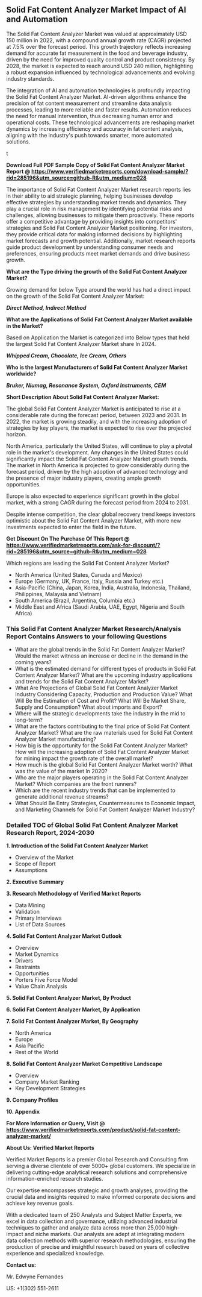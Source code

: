 <h2>Solid Fat Content Analyzer Market Impact of AI and Automation</h2><p>The Solid Fat Content Analyzer Market was valued at approximately USD 150 million in 2022, with a compound annual growth rate (CAGR) projected at 7.5% over the forecast period. This growth trajectory reflects increasing demand for accurate fat measurement in the food and beverage industry, driven by the need for improved quality control and product consistency. By 2028, the market is expected to reach around USD 240 million, highlighting a robust expansion influenced by technological advancements and evolving industry standards.</p><p>The integration of AI and automation technologies is profoundly impacting the Solid Fat Content Analyzer Market. AI-driven algorithms enhance the precision of fat content measurement and streamline data analysis processes, leading to more reliable and faster results. Automation reduces the need for manual intervention, thus decreasing human error and operational costs. These technological advancements are reshaping market dynamics by increasing efficiency and accuracy in fat content analysis, aligning with the industry's push towards smarter, more automated solutions.</p>t</p><p id="" class=""><strong>Download Full PDF Sample Copy of Solid Fat Content Analyzer Market Report @ <a href="https://www.verifiedmarketreports.com/download-sample/?rid=285196&utm_source=github-R&utm_medium=028" target="_blank">https://www.verifiedmarketreports.com/download-sample/?rid=285196&utm_source=github-R&utm_medium=028</a></strong></p><p>The importance of&nbsp;Solid Fat Content Analyzer Market research reports lies in their ability to aid strategic planning, helping businesses develop effective strategies by understanding market trends and dynamics. They play a crucial role in risk management by identifying potential risks and challenges, allowing businesses to mitigate them proactively. These reports offer a competitive advantage by providing insights into competitors' strategies and Solid Fat Content Analyzer Market positioning. For investors, they provide critical data for making informed decisions by highlighting market forecasts and growth potential. Additionally, market research reports guide product development by understanding consumer needs and preferences, ensuring products meet market demands and drive business growth.</p><p><strong>What are the&nbsp;Type driving the growth of the Solid Fat Content Analyzer Market?</strong></p><p id="" class="">Growing demand for below Type around the world has had a direct impact on the growth of the Solid Fat Content Analyzer Market:</p><em><strong>Direct Method, Indirect Method</strong></em></p><strong>What are the&nbsp;Applications&nbsp;of Solid Fat Content Analyzer Market available in the Market?</strong></p><p id="" class="">Based on Application the Market is categorized into Below types that held the largest Solid Fat Content Analyzer Market share In 2024.</p><em><strong>Whipped Cream, Chocolate, Ice Cream, Others</strong></em></p><strong>Who is the largest Manufacturers of Solid Fat Content Analyzer Market worldwide?</strong></p><p><em><strong>Bruker, Niumag, Resonance System, Oxford Instruments, CEM</strong></em></p><p id="" class=""><strong>Short Description About Solid Fat Content Analyzer Market:</strong></p><p>The global Solid Fat Content Analyzer Market is anticipated to rise at a considerable rate during the forecast period, between 2023 and 2031. In 2022, the market is growing steadily, and with the increasing adoption of strategies by key players, the market is expected to rise over the projected horizon.</p><p>North America, particularly the United States, will continue to play a pivotal role in the market's development. Any changes in the United States could significantly impact the Solid Fat Content Analyzer Market growth trends. The market in North America is projected to grow considerably during the forecast period, driven by the high adoption of advanced technology and the presence of major industry players, creating ample growth opportunities.</p><p>Europe is also expected to experience significant growth in the global market, with a strong CAGR during the forecast period from 2024 to 2031.</p><p>Despite intense competition, the clear global recovery trend keeps investors optimistic about the Solid Fat Content Analyzer Market, with more new investments expected to enter the field in the future.</p><p id="" class=""><strong>Get Discount On The Purchase Of This Report @ <a href="https://www.verifiedmarketreports.com/ask-for-discount/?rid=285196&utm_source=github-R&utm_medium=028" target="_blank">https://www.verifiedmarketreports.com/ask-for-discount/?rid=285196&utm_source=github-R&utm_medium=028</a></strong></p>Which regions are leading the Solid Fat Content Analyzer Market?</p><ul><li>North America (United States, Canada and Mexico)</li><li>Europe (Germany, UK, France, Italy, Russia and Turkey etc.)</li><li>Asia-Pacific (China, Japan, Korea, India, Australia, Indonesia, Thailand, Philippines, Malaysia and Vietnam)</li><li>South America (Brazil, Argentina, Columbia etc.)</li><li>Middle East and Africa (Saudi Arabia, UAE, Egypt, Nigeria and South Africa)</li></ul><h3 id="" class="">This Solid Fat Content Analyzer Market Research/Analysis Report Contains Answers to your following Questions</h3><ul><li>What are the global trends in the Solid Fat Content Analyzer Market? Would the market witness an increase or decline in the demand in the coming years?</li><li>What is the estimated demand for different types of products in Solid Fat Content Analyzer Market? What are the upcoming industry applications and trends for the Solid Fat Content Analyzer Market?</li><li>What Are Projections of Global Solid Fat Content Analyzer Market Industry Considering Capacity, Production and Production Value? What Will Be the Estimation of Cost and Profit? What Will Be Market Share, Supply and Consumption? What about imports and Export?</li><li>Where will the strategic developments take the industry in the mid to long-term?</li><li>What are the factors contributing to the final price of Solid Fat Content Analyzer Market? What are the raw materials used for Solid Fat Content Analyzer Market manufacturing?</li><li>How big is the opportunity for the Solid Fat Content Analyzer Market? How will the increasing adoption of Solid Fat Content Analyzer Market for mining impact the growth rate of the overall market?</li><li>How much is the global Solid Fat Content Analyzer Market worth? What was the value of the market In 2020?</li><li>Who are the major players operating in the Solid Fat Content Analyzer Market? Which companies are the front runners?</li><li>Which are the recent industry trends that can be implemented to generate additional revenue streams?</li><li>What Should Be Entry Strategies, Countermeasures to Economic Impact, and Marketing Channels for Solid Fat Content Analyzer Market Industry?</li></ul><h3 id="" class="">Detailed TOC of Global Solid Fat Content Analyzer Market Research Report, 2024-2030</h3><p id="" class=""><strong>1. Introduction of the Solid Fat Content Analyzer Market</strong></p><ul><li>Overview of the Market</li><li>Scope of Report</li><li>Assumptions</li></ul><p id="" class=""><strong>2. Executive Summary</strong></p><p id="" class=""><strong>3. Research Methodology of Verified Market Reports</strong></p><ul><li>Data Mining</li><li>Validation</li><li>Primary Interviews</li><li>List of Data Sources</li></ul><p id="" class=""><strong>4. Solid Fat Content Analyzer Market Outlook</strong></p><ul><li>Overview</li><li>Market Dynamics</li><li>Drivers</li><li>Restraints</li><li>Opportunities</li><li>Porters Five Force Model</li><li>Value Chain Analysis</li></ul><p id="" class=""><strong>5. Solid Fat Content Analyzer Market, By Product</strong></p><p id="" class=""><strong>6. Solid Fat Content Analyzer Market, By Application</strong></p><p id="" class=""><strong>7. Solid Fat Content Analyzer Market, By Geography</strong></p><ul><li>North America</li><li>Europe</li><li>Asia Pacific</li><li>Rest of the World</li></ul><p id="" class=""><strong>8. Solid Fat Content Analyzer Market Competitive Landscape</strong></p><ul><li>Overview</li><li>Company Market Ranking</li><li>Key Development Strategies</li></ul><p id="" class=""><strong>9. Company Profiles</strong></p><p id="" class=""><strong>10. Appendix</strong></p><p id="" class=""><strong>For More Information or Query, Visit @ <a href="https://www.verifiedmarketreports.com/product/solid-fat-content-analyzer-market/" target="_blank">https://www.verifiedmarketreports.com/product/solid-fat-content-analyzer-market/</a></strong></p><p id="" class=""><strong>About Us: Verified Market Reports</strong></p><p id="" class="">Verified Market Reports is a premier Global Research and Consulting firm serving a diverse clientele of over 5000+ global customers. We specialize in delivering cutting-edge analytical research solutions and comprehensive information-enriched research studies.</p><p id="" class="">Our expertise encompasses strategic and growth analyses, providing the crucial data and insights required to make informed corporate decisions and achieve key revenue goals.</p><p id="" class="">With a dedicated team of 250 Analysts and Subject Matter Experts, we excel in data collection and governance, utilizing advanced industrial techniques to gather and analyze data across more than 25,000 high-impact and niche markets. Our analysts are adept at integrating modern data collection methods with superior research methodologies, ensuring the production of precise and insightful research based on years of collective experience and specialized knowledge.</p><p id="" class=""><strong>Contact us:</strong></p><p id="" class="">Mr. Edwyne Fernandes</p><p id="" class="">US: +1(302) 551-2611</p>